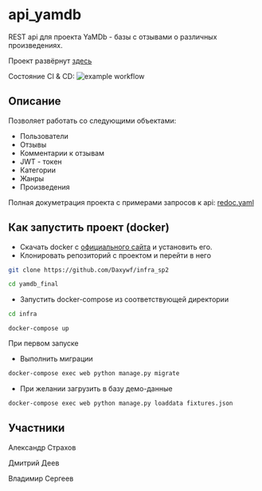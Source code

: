 # api_yamdb
REST api для проекта YaMDb - базы с отзывами о различных произведениях.

Проект развёрнут [здесь](http://84.201.162.31/)

Состояние CI & CD: ![example workflow](https://github.com/Daxywf/yamdb_final/actions/workflows/yamdb_workflow.yml/badge.svg)

## Описание
Позволяет работать со следующими объектами:
- Пользователи
- Отзывы
- Комментарии к отзывам
- JWT - токен
- Категории
- Жанры
- Произведения

Полная докуметрация проекта с примерами запросов к api: [redoc.yaml](https://github.com/Daxywf/api_yamdb/blob/master/api_yamdb/static/redoc.yaml)

## Как запустить проект (docker)
- Скачать docker с [официального сайта](https://www.docker.com/products/docker-desktop) и установить его.
- Клонировать репозиторий с проектом и перейти в него 
```bash
git clone https://github.com/Daxywf/infra_sp2
```
```bash
cd yamdb_final
```
- Запустить docker-compose из соответствующей директории
```bash
cd infra 
```
```
docker-compose up
```

При первом запуске
- Выполнить миграции
```bash
docker-compose exec web python manage.py migrate
```
- При желании загрузить в базу демо-данные
```bash
docker-compose exec web python manage.py loaddata fixtures.json
```

## Участники

Александр Страхов

Дмитрий Деев

Владимир Сергеев
